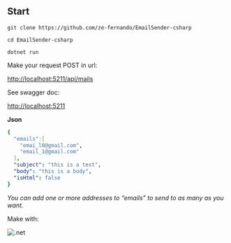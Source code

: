 ## Start
`git clone https://github.com/ze-fernando/EmailSender-csharp`

`cd EmailSender-csharp`

`dotnet run`

Make your request POST in url:

[http://localhost:5211/api/mails](http://localhost:5211/api/mails)

See swagger doc:

[http://localhost:5211](http://localhost:5211)

**Json**

```yaml
{
  "emails":[
    "emai_l0@gmail.com",
    "email_1@gmail.com"
  ],
  "subject": "this is a test",
  "body": "this is a body",
  "isHtml": false
}
```

*You can add one or more addresses to “emails” to send to as many as you want.*

Make with:

![.net](https://img.shields.io/badge/.NET-5C2D91?style=for-the-badge&logo=.net&logoColor=white)
